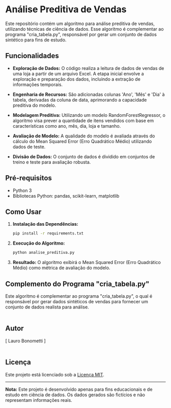 # Análise Preditiva de Vendas

Este repositório contém um algoritmo para análise preditiva de vendas, utilizando técnicas de ciência de dados. Esse algoritmo é complementar ao programa "cria_tabela.py", responsável por gerar um conjunto de dados sintético para fins de estudo.

## Funcionalidades

- **Exploração de Dados:** O código realiza a leitura de dados de vendas de uma loja a partir de um arquivo Excel. A etapa inicial envolve a exploração e preparação dos dados, incluindo a extração de informações temporais.

- **Engenharia de Recursos:** São adicionadas colunas 'Ano', 'Mês' e 'Dia' à tabela, derivadas da coluna de data, aprimorando a capacidade preditiva do modelo.

- **Modelagem Preditiva:** Utilizando um modelo RandomForestRegressor, o algoritmo visa prever a quantidade de itens vendidos com base em características como ano, mês, dia, loja e tamanho.

- **Avaliação de Modelo:** A qualidade do modelo é avaliada através do cálculo do Mean Squared Error (Erro Quadrático Médio) utilizando dados de teste.

- **Divisão de Dados:** O conjunto de dados é dividido em conjuntos de treino e teste para avaliação robusta.

## Pré-requisitos

- Python 3
- Bibliotecas Python: pandas, scikit-learn, matplotlib

## Como Usar

1. **Instalação das Dependências:**
   ```bash
   pip install -r requirements.txt
   ```

2. **Execução do Algoritmo:**
   ```bash
   python analise_preditiva.py
   ```

3. **Resultado:**
   O algoritmo exibirá o Mean Squared Error (Erro Quadrático Médio) como métrica de avaliação do modelo.

## Complemento do Programa "cria_tabela.py"

Este algoritmo é complementar ao programa "cria_tabela.py", o qual é responsável por gerar dados sintéticos de vendas para fornecer um conjunto de dados realista para análise.
<br>
<br>
## Autor

[ Lauro Bonometti ]
<br>
<br>
## Licença

Este projeto está licenciado sob a [Licença MIT](LICENSE).

---

**Nota:** Este projeto é desenvolvido apenas para fins educacionais e de estudo em ciência de dados. Os dados gerados são fictícios e não representam informações reais.
